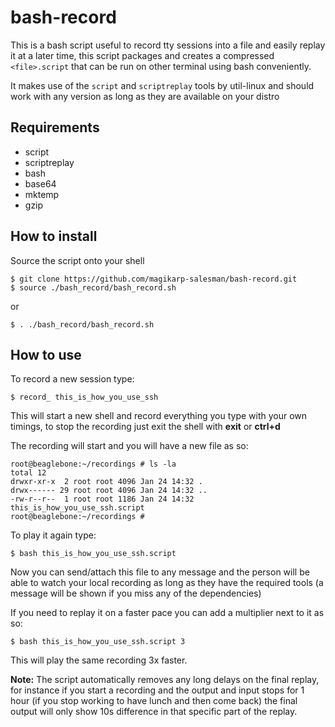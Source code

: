 # bash-record

This is a bash script useful to record tty sessions into a file and easily replay it at a later time, this script packages and creates a compressed ```<file>.script``` that can be run on other terminal using bash conveniently.

It makes use of the ```script``` and ```scriptreplay``` tools by util-linux and should work with any version as long as they are available on your distro

## Requirements

* script
* scriptreplay
* bash
* base64
* mktemp
* gzip

## How to install

Source the script onto your shell

```shell
$ git clone https://github.com/magikarp-salesman/bash-record.git
$ source ./bash_record/bash_record.sh
```

or

```shell
$ . ./bash_record/bash_record.sh
```
## How to use

To record a new session type:

```shell
$ record_ this_is_how_you_use_ssh
```

This will start a new shell and record everything you type with your own timings, to stop the recording just exit the shell with **exit** or **ctrl+d**

The recording will start and you will have a new file as so:

```shell
root@beaglebone:~/recordings # ls -la
total 12
drwxr-xr-x  2 root root 4096 Jan 24 14:32 .
drwx------ 29 root root 4096 Jan 24 14:32 ..
-rw-r--r--  1 root root 1186 Jan 24 14:32 this_is_how_you_use_ssh.script
root@beaglebone:~/recordings #
```

To play it again type:
```shell
$ bash this_is_how_you_use_ssh.script
```

Now you can send/attach this file to any message and the person will be able to watch your local recording as long as they have the required tools (a message will be shown if you miss any of the dependencies)

If you need to replay it on a faster pace you can add a multiplier next to it as so:
```shell
$ bash this_is_how_you_use_ssh.script 3
```

This will play the same recording 3x faster.

**Note:** The script automatically removes any long delays on the final replay, for instance if you start a recording and the output and input stops for 1 hour (if you stop working to have lunch and then come back) the final output will only show 10s difference in that specific part of the replay.
